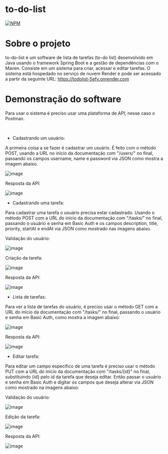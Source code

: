 # to-do-list
[![NPM](https://img.shields.io/npm/l/react)](https://github.com/PedroRSilveira/to-do-list/blob/main/LICENSE)
# Sobre o projeto

to-do-list é um software de lista de tarefas (to-do list) desenvolvido em Java usando o framework Spring Boot e a gestão de dependências com o Maven. Consiste em um sistema para criar, acessar e editar tarefas. O sistema está hospedado no serviço de nuvem Render e pode ser acessado a partir da seguinte URL: https://todolist-5efv.onrender.com

# Demonstração do software

Para usar o sistema é preciso usar uma plataforma de API, nesse caso o Postman.

<br/>

- Cadastrando um usuário:

A primeira coisa a se fazer é cadastrar um usuário. É feito com o método POST, usando a URL no início da documentação com "/users/" no final, passando os campos username, name e password via JSON como mostra a imagem abaixo.

![image](https://github.com/PedroRSilveira/to-do-list/assets/120536516/05e922d5-e88c-4d87-ade7-abca680e9aa1)

Resposta da API:

![image](https://github.com/PedroRSilveira/to-do-list/assets/120536516/fb880cc2-549f-41ae-b559-728b4b31ffe4)

- Cadastrando uma tarefa:

Para cadastrar uma tarefa o usuário precisa estar cadastrado. Usando o método POST com a URL do início da documentação com "/tasks/" no final, passando o usuário e senha em Basic Auth e os campos description, title, priority, startAt e endAt via JSON como mostrado nas imagens abaixo.

Validação do usuário:

![image](https://github.com/PedroRSilveira/to-do-list/assets/120536516/78b190cb-c172-4367-b051-b773d6f5b8b8)

Criação da tarefa:

![image](https://github.com/PedroRSilveira/to-do-list/assets/120536516/262a476e-11bd-44b1-bb60-0242a16e7f53)

Resposta da API:

![image](https://github.com/PedroRSilveira/to-do-list/assets/120536516/678af7a2-c4a2-4250-ae2d-217a030d02dc)

- Lista de tarefas:

Para ver a lista de tarefas do usuário, é preciso usar o método GET com a URL do início da documentação com "/tasks/" no final, passando o usuário e senha em Basic Auth, como mostra a imagem abaixo:

![image](https://github.com/PedroRSilveira/to-do-list/assets/120536516/c9220b09-7533-4818-bb4e-8233df6b27de)

Resposta da API:

![image](https://github.com/PedroRSilveira/to-do-list/assets/120536516/3d43e50b-c738-46df-97ed-adbccf4a1581)

- Editar tarefa:

Para editar um campo específico de uma tarefa é preciso usar o método PUT com a URL do início da documentação com "/tasks/{id}" no final, substituindo {id} pelo id da tarefa que deseja editar. Então passar o usuário e senha em Basic Auth e digitar os campos que deseja alterar via JSON como mostrado na imagens abaixo:

Validação do usuário:

![image](https://github.com/PedroRSilveira/to-do-list/assets/120536516/870fc449-4c91-4975-9422-73fadd842132)

Edição da tarefa:

![image](https://github.com/PedroRSilveira/to-do-list/assets/120536516/9f78680a-de7d-40df-85c3-19d849e65b76)

Resposta da API:

![image](https://github.com/PedroRSilveira/to-do-list/assets/120536516/ed246d10-9b7f-4cef-a446-e68e99e32c4f)
